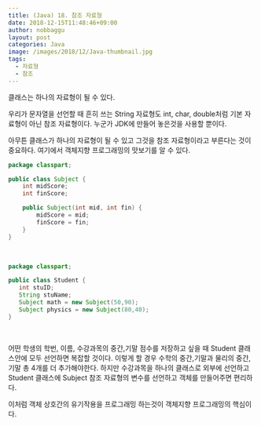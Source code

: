 ```yaml
---
title: (Java) 18. 참조 자료형
date: 2018-12-15T11:48:46+09:00
author: nobbaggu
layout: post
categories: Java
image: /images/2018/12/Java-thumbnail.jpg
tags:
  - 자료형
  - 참조
---
```

클래스는 하나의 자료형이 될 수 있다.

우리가 문자열을 선언할 때 흔히 쓰는 String 자료형도 int, char, double처럼 기본 자료형이 아닌 참조 자료형이다. 누군가 JDK에 만들어 놓은것을 사용할 뿐이다.

아무튼 클래스가 하나의 자료형이 될 수 있고 그것을 참조 자료형이라고 부른다는 것이 중요하다. 여기에서 객체지향 프로그래밍의 맛보기를 알 수 있다.

~~~ java
package classpart;

public class Subject {
    int midScore;
    int finScore;

    public Subject(int mid, int fin) {
        midScore = mid;
        finScore = fin;
    }
}
~~~

&nbsp;

~~~ java
package classpart;

public class Student {
   int stuID;
   String stuName;
   Subject math = new Subject(50,90);
   Subject physics = new Subject(80,40);
}
~~~

&nbsp;

어떤 학생의 학번, 이름, 수강과목의 중간,기말 점수를 저장하고 싶을 때 Student 클래스안에 모두 선언하면 복잡할 것이다. 이렇게 할 경우 수학의 중간,기말과 물리의 중간,기말 총 4개를 더 추가해야한다. 하지만 수강과목을 하나의 클래스로 외부에 선언하고 Student 클래스에 Subject 참조 자료형의 변수를 선언하고 객체를 만들어주면 편리하다.

이처럼 객체 상호간의 유기작용을 프로그래밍 하는것이 객체지향 프로그래밍의 핵심이다.